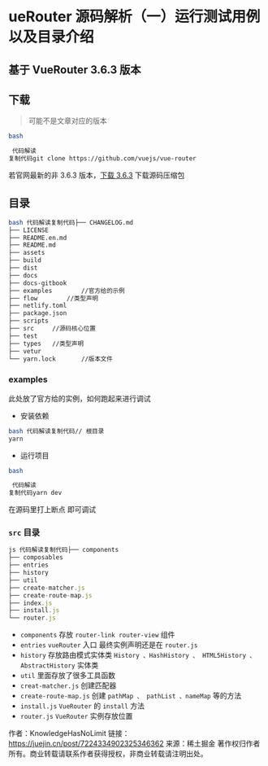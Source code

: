 # ueRouter 源码解析（一）运行测试用例以及目录介绍

## 基于 VueRouter 3.6.3 版本

## 下载

> 可能不是文章对应的版本

```bash
bash

 代码解读
复制代码git clone https://github.com/vuejs/vue-router
```

若官网最新的非 3.6.3 版本，[下载 3.6.3](https://link.juejin.cn?target=https%3A%2F%2Fgithub.com%2Fvuejs%2Fvue-router%2Freleases%2Ftag%2Fv3.6.3) 下载源码压缩包

## 目录

```bash
bash 代码解读复制代码├── CHANGELOG.md
├── LICENSE
├── README.en.md
├── README.md
├── assets
├── build
├── dist
├── docs
├── docs-gitbook
├── examples        //官方给的示例
├── flow        //类型声明
├── netlify.toml
├── package.json
├── scripts
├── src     //源码核心位置
├── test
├── types   //类型声明
├── vetur
└── yarn.lock       //版本文件
```

### examples

此处放了官方给的实例，如何跑起来进行调试

- 安装依赖

```bash
bash 代码解读复制代码// 根目录
yarn
```

- 运行项目

```bash
bash

 代码解读
复制代码yarn dev
```

在源码里打上断点 即可调试

### `src` 目录

```js
js 代码解读复制代码├── components
├── composables
├── entries
├── history
├── util
├── create-matcher.js
├── create-route-map.js
├── index.js
├── install.js
└── router.js
```

- `components` 存放 `router-link router-view` 组件
- `entries` `vueRouter` 入口 最终实例声明还是在 `router.js`
- `history` 存放路由模式实体类 `History 、HashHistory 、 HTML5History 、 AbstractHistory` 实体类
- `util` 里面存放了很多工具函数
- `creat-matcher.js`  创建匹配器
- `create-route-map.js` 创建 `pathMap 、 pathList 、nameMap` 等的方法
- `install.js` `VueRouter` 的 `install` 方法
- `router.js` `VueRouter` 实例存放位置



作者：KnowledgeHasNoLimit
链接：https://juejin.cn/post/7224334902325346362
来源：稀土掘金
著作权归作者所有。商业转载请联系作者获得授权，非商业转载请注明出处。